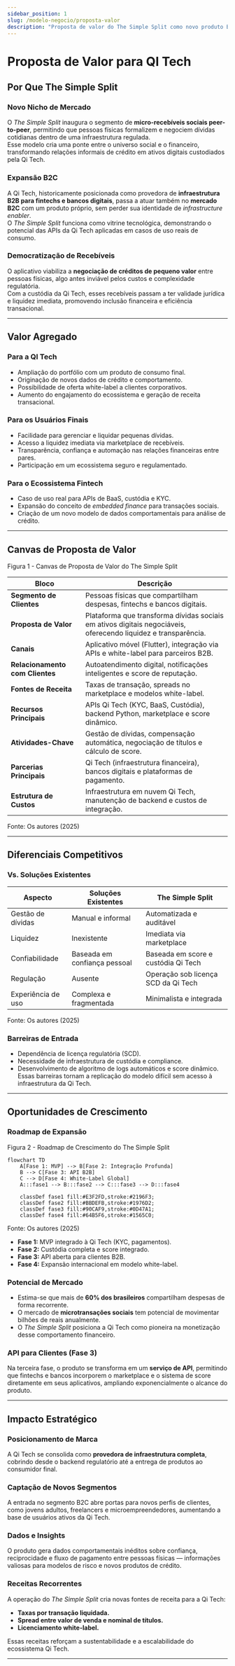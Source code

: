 ```yaml
---
sidebar_position: 1
slug: /modelo-negocio/proposta-valor
description: "Proposta de valor do The Simple Split como novo produto B2C da QI Tech"
---
```


# Proposta de Valor para QI Tech

## Por Que The Simple Split

### Novo Nicho de Mercado

O *The Simple Split* inaugura o segmento de **micro-recebíveis sociais peer-to-peer**, permitindo que pessoas físicas formalizem e negociem dívidas cotidianas dentro de uma infraestrutura regulada.  
Esse modelo cria uma ponte entre o universo social e o financeiro, transformando relações informais de crédito em ativos digitais custodiados pela Qi Tech.

### Expansão B2C

A Qi Tech, historicamente posicionada como provedora de **infraestrutura B2B para fintechs e bancos digitais**, passa a atuar também no **mercado B2C** com um produto próprio, sem perder sua identidade de *infrastructure enabler*.  
O *The Simple Split* funciona como vitrine tecnológica, demonstrando o potencial das APIs da Qi Tech aplicadas em casos de uso reais de consumo.

### Democratização de Recebíveis

O aplicativo viabiliza a **negociação de créditos de pequeno valor** entre pessoas físicas, algo antes inviável pelos custos e complexidade regulatória.  
Com a custódia da Qi Tech, esses recebíveis passam a ter validade jurídica e liquidez imediata, promovendo inclusão financeira e eficiência transacional.

---

## Valor Agregado

### Para a QI Tech

- Ampliação do portfólio com um produto de consumo final.  
- Originação de novos dados de crédito e comportamento.  
- Possibilidade de oferta white-label a clientes corporativos.  
- Aumento do engajamento do ecossistema e geração de receita transacional.

### Para os Usuários Finais

- Facilidade para gerenciar e liquidar pequenas dívidas.  
- Acesso a liquidez imediata via marketplace de recebíveis.  
- Transparência, confiança e automação nas relações financeiras entre pares.  
- Participação em um ecossistema seguro e regulamentado.

### Para o Ecossistema Fintech

- Caso de uso real para APIs de BaaS, custódia e KYC.  
- Expansão do conceito de *embedded finance* para transações sociais.  
- Criação de um novo modelo de dados comportamentais para análise de crédito.  

---

## Canvas de Proposta de Valor

<p style={{textAlign: 'center'}}>Figura 1 - Canvas de Proposta de Valor do The Simple Split</p>

| Bloco | Descrição |
|--------|------------|
| **Segmento de Clientes** | Pessoas físicas que compartilham despesas, fintechs e bancos digitais. |
| **Proposta de Valor** | Plataforma que transforma dívidas sociais em ativos digitais negociáveis, oferecendo liquidez e transparência. |
| **Canais** | Aplicativo móvel (Flutter), integração via APIs e white-label para parceiros B2B. |
| **Relacionamento com Clientes** | Autoatendimento digital, notificações inteligentes e score de reputação. |
| **Fontes de Receita** | Taxas de transação, spreads no marketplace e modelos white-label. |
| **Recursos Principais** | APIs Qi Tech (KYC, BaaS, Custódia), backend Python, marketplace e score dinâmico. |
| **Atividades-Chave** | Gestão de dívidas, compensação automática, negociação de títulos e cálculo de score. |
| **Parcerias Principais** | Qi Tech (infraestrutura financeira), bancos digitais e plataformas de pagamento. |
| **Estrutura de Custos** | Infraestrutura em nuvem Qi Tech, manutenção de backend e custos de integração. |

<p style={{textAlign: 'center'}}>Fonte: Os autores (2025)</p>

---

## Diferenciais Competitivos

### Vs. Soluções Existentes

| Aspecto | Soluções Existentes | The Simple Split |
|----------|--------------------|------------------|
| Gestão de dívidas | Manual e informal | Automatizada e auditável |
| Liquidez | Inexistente | Imediata via marketplace |
| Confiabilidade | Baseada em confiança pessoal | Baseada em score e custódia Qi Tech |
| Regulação | Ausente | Operação sob licença SCD da Qi Tech |
| Experiência de uso | Complexa e fragmentada | Minimalista e integrada |

<p style={{textAlign: 'center'}}>Fonte: Os autores (2025)</p>

### Barreiras de Entrada

- Dependência de licença regulatória (SCD).  
- Necessidade de infraestrutura de custódia e compliance.  
- Desenvolvimento de algoritmo de logs automáticos e score dinâmico.  
Essas barreiras tornam a replicação do modelo difícil sem acesso à infraestrutura da Qi Tech.

---

## Oportunidades de Crescimento

### Roadmap de Expansão

<p style={{textAlign: 'center'}}>Figura 2 - Roadmap de Crescimento do The Simple Split</p>

~~~mermaid
flowchart TD
    A[Fase 1: MVP] --> B[Fase 2: Integração Profunda]
    B --> C[Fase 3: API B2B]
    C --> D[Fase 4: White-Label Global]
    A:::fase1 --> B:::fase2 --> C:::fase3 --> D:::fase4

    classDef fase1 fill:#E3F2FD,stroke:#2196F3;
    classDef fase2 fill:#BBDEFB,stroke:#1976D2;
    classDef fase3 fill:#90CAF9,stroke:#0D47A1;
    classDef fase4 fill:#64B5F6,stroke:#1565C0;
~~~

<p style={{textAlign: 'center'}}>Fonte: Os autores (2025)</p>

- **Fase 1:** MVP integrado à Qi Tech (KYC, pagamentos).  
- **Fase 2:** Custódia completa e score integrado.  
- **Fase 3:** API aberta para clientes B2B.  
- **Fase 4:** Expansão internacional em modelo white-label.

### Potencial de Mercado

- Estima-se que mais de **60% dos brasileiros** compartilham despesas de forma recorrente.  
- O mercado de **microtransações sociais** tem potencial de movimentar bilhões de reais anualmente.  
- O *The Simple Split* posiciona a Qi Tech como pioneira na monetização desse comportamento financeiro.

### API para Clientes (Fase 3)

Na terceira fase, o produto se transforma em um **serviço de API**, permitindo que fintechs e bancos incorporem o marketplace e o sistema de score diretamente em seus aplicativos, ampliando exponencialmente o alcance do produto.

---

## Impacto Estratégico

### Posicionamento de Marca

A Qi Tech se consolida como **provedora de infraestrutura completa**, cobrindo desde o backend regulatório até a entrega de produtos ao consumidor final.

### Captação de Novos Segmentos

A entrada no segmento B2C abre portas para novos perfis de clientes, como jovens adultos, freelancers e microempreendedores, aumentando a base de usuários ativos da Qi Tech.

### Dados e Insights

O produto gera dados comportamentais inéditos sobre confiança, reciprocidade e fluxo de pagamento entre pessoas físicas — informações valiosas para modelos de risco e novos produtos de crédito.

### Receitas Recorrentes

A operação do *The Simple Split* cria novas fontes de receita para a Qi Tech:
- **Taxas por transação liquidada.**  
- **Spread entre valor de venda e nominal de títulos.**  
- **Licenciamento white-label.**

Essas receitas reforçam a sustentabilidade e a escalabilidade do ecossistema Qi Tech.

---
